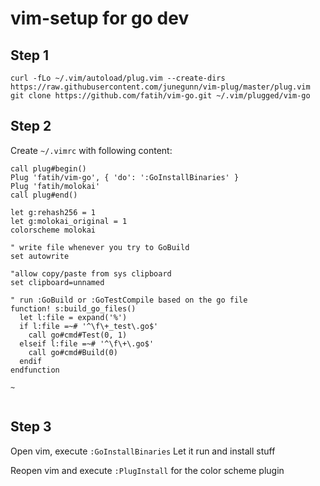 # vim-setup for go dev

## Step 1
```
curl -fLo ~/.vim/autoload/plug.vim --create-dirs https://raw.githubusercontent.com/junegunn/vim-plug/master/plug.vim
git clone https://github.com/fatih/vim-go.git ~/.vim/plugged/vim-go
```

## Step 2
Create `~/.vimrc` with following content:

```
call plug#begin()
Plug 'fatih/vim-go', { 'do': ':GoInstallBinaries' }
Plug 'fatih/molokai'
call plug#end()

let g:rehash256 = 1
let g:molokai_original = 1
colorscheme molokai

" write file whenever you try to GoBuild
set autowrite

"allow copy/paste from sys clipboard
set clipboard=unnamed

" run :GoBuild or :GoTestCompile based on the go file
function! s:build_go_files()
  let l:file = expand('%')
  if l:file =~# '^\f\+_test\.go$'
    call go#cmd#Test(0, 1)
  elseif l:file =~# '^\f\+\.go$'
    call go#cmd#Build(0)
  endif
endfunction

~                             


```
## Step 3
Open vim, execute `:GoInstallBinaries`
Let it run and install stuff

Reopen vim and execute `:PlugInstall` for the color scheme plugin

